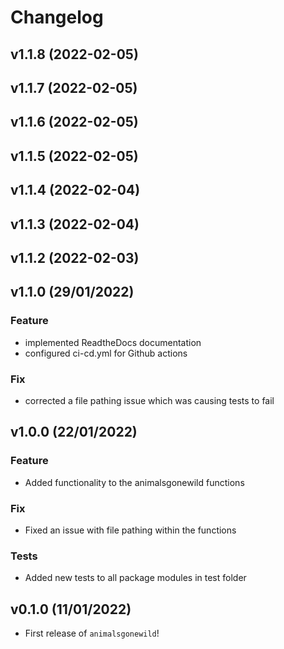 # Changelog

<!--next-version-placeholder-->

## v1.1.8 (2022-02-05)


## v1.1.7 (2022-02-05)


## v1.1.6 (2022-02-05)


## v1.1.5 (2022-02-05)


## v1.1.4 (2022-02-04)


## v1.1.3 (2022-02-04)


## v1.1.2 (2022-02-03)


## v1.1.0 (29/01/2022)

### Feature

- implemented ReadtheDocs documentation
- configured ci-cd.yml for Github actions

### Fix

- corrected a file pathing issue which was causing tests to fail

## v1.0.0 (22/01/2022)

### Feature

- Added functionality to the animalsgonewild functions

### Fix

- Fixed an issue with file pathing within the functions

### Tests

- Added new tests to all package modules in test folder

## v0.1.0 (11/01/2022)

- First release of `animalsgonewild`!